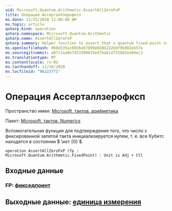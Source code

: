 ```yaml
---
uid: Microsoft.Quantum.Arithmetic.AssertAllZeroFxP
title: Операция Ассерталлзерофксп
ms.date: 11/25/2020 12:00:00 AM
ms.topic: article
qsharp.kind: operation
qsharp.namespace: Microsoft.Quantum.Arithmetic
qsharp.name: AssertAllZeroFxP
qsharp.summary: Helper function to assert that a quantum fixed-point number is initialized to zero, i.e., all qubits are in state $\ket{0}$.
ms.openlocfilehash: 068e535ac6856e67899e6b8d222b9796d02eb57e
ms.sourcegitcommit: a87c1aa8e7453360025e47ba614f25b02ea84ec3
ms.translationtype: MT
ms.contentlocale: ru-RU
ms.lasthandoff: 11/26/2020
ms.locfileid: "96223771"
---
```

# <a name="assertallzerofxp-operation"></a>Операция Ассерталлзерофксп

Пространство имен: [Microsoft. тактов. арифметика](xref:Microsoft.Quantum.Arithmetic)

Пакет: [Microsoft. тактов. Numerics](https://nuget.org/packages/Microsoft.Quantum.Numerics)


Вспомогательная функция для подтверждения того, что число с фиксированной запятой такта инициализируется нулем, т. е. все Кубитс находятся в состоянии $ \кет {0} $.

```qsharp
operation AssertAllZeroFxP (fp : Microsoft.Quantum.Arithmetic.FixedPoint) : Unit is Adj + Ctl
```


## <a name="input"></a>Входные данные

### <a name="fp--fixedpoint"></a>FP: [фикседпоинт](xref:Microsoft.Quantum.Arithmetic.FixedPoint)





## <a name="output--unit"></a>Выходные данные: [единица измерения](xref:microsoft.quantum.lang-ref.unit)

